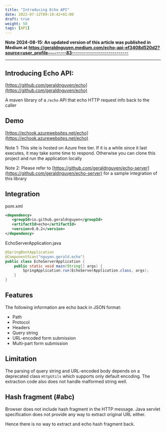```yaml
---
title: "Introducing Echo API"
date: 2022-07-12T09:19:42+01:00
draft: true
weight: 50
tags: [API]
---
```



**Note 2024-08-15: An updated version of this article was published in Medium at https://geraldnguyen.medium.com/echo-api-ef3408d520d2?source=user_profile---------83----------------------------**

-----------------

## Introducing Echo API: 

[https://github.com/geraldnguyen/echo](https://github.com/geraldnguyen/echo)

A maven library of a `/echo` API that echo HTTP request info back to the caller

## Demo

[https://echook.azurewebsites.net/echo](https://echook.azurewebsites.net/echo)

Note 1: This site is hosted on Azure free tier. If it is a while since it last executes, it may take some time to respond. 
Otherwise you can clone this project and run the application locally

Note 2: Please refer to [https://github.com/geraldnguyen/echo-server](https://github.com/geraldnguyen/echo-server) for a sample integration of this library

## Integration

pom.xml

```xml
<dependency>
   <groupId>io.github.geraldnguyen</groupId>
   <artifactId>echo</artifactId>
   <version>0.0.2</version>
</dependency>
```

EchoServerApplication.java

```java
@SpringBootApplication
@ComponentScan("nguyen.gerald.echo")
public class EchoServerApplication {
	public static void main(String[] args) {
		SpringApplication.run(EchoServerApplication.class, args);
	}
}
```

## Features

The following information are echo back in JSON format:
- Path
- Protocol
- Headers
- Query string
- URL-encoded form submission
- Multi-part form submission

## Limitation

The parsing of query string and URL-encoded body depends on a deprecated class `HttpUtils` which supports only default 
encoding. The extraction code also does not handle malformed string well.

## Hash fragment (#abc)

Browser does not include hash fragment in the HTTP message. Java servlet specification does not provide any way to extract
original URL either.

Hence there is no way to extract and echo hash fragment back.


